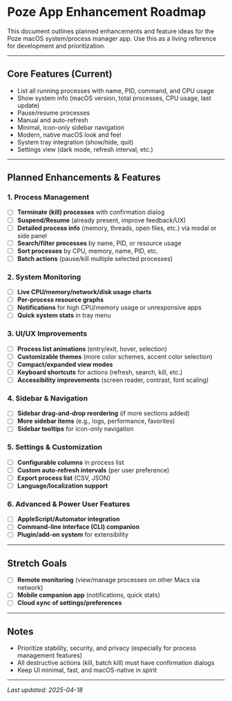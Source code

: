 # Poze App Enhancement Roadmap

This document outlines planned enhancements and feature ideas for the Poze macOS system/process manager app. Use this as a living reference for development and prioritization.

---

## Core Features (Current)
- List all running processes with name, PID, command, and CPU usage
- Show system info (macOS version, total processes, CPU usage, last update)
- Pause/resume processes
- Manual and auto-refresh
- Minimal, icon-only sidebar navigation
- Modern, native macOS look and feel
- System tray integration (show/hide, quit)
- Settings view (dark mode, refresh interval, etc.)

---

## Planned Enhancements & Features

### 1. Process Management
- [ ] **Terminate (kill) processes** with confirmation dialog
- [ ] **Suspend/Resume** (already present, improve feedback/UX)
- [ ] **Detailed process info** (memory, threads, open files, etc.) via modal or side panel
- [ ] **Search/filter processes** by name, PID, or resource usage
- [ ] **Sort processes** by CPU, memory, name, PID, etc.
- [ ] **Batch actions** (pause/kill multiple selected processes)

### 2. System Monitoring
- [ ] **Live CPU/memory/network/disk usage charts**
- [ ] **Per-process resource graphs**
- [ ] **Notifications** for high CPU/memory usage or unresponsive apps
- [ ] **Quick system stats** in tray menu

### 3. UI/UX Improvements
- [ ] **Process list animations** (entry/exit, hover, selection)
- [ ] **Customizable themes** (more color schemes, accent color selection)
- [ ] **Compact/expanded view modes**
- [ ] **Keyboard shortcuts** for actions (refresh, search, kill, etc.)
- [ ] **Accessibility improvements** (screen reader, contrast, font scaling)

### 4. Sidebar & Navigation
- [ ] **Sidebar drag-and-drop reordering** (if more sections added)
- [ ] **More sidebar items** (e.g., logs, performance, favorites)
- [ ] **Sidebar tooltips** for icon-only navigation

### 5. Settings & Customization
- [ ] **Configurable columns** in process list
- [ ] **Custom auto-refresh intervals** (per user preference)
- [ ] **Export process list** (CSV, JSON)
- [ ] **Language/localization support**

### 6. Advanced & Power User Features
- [ ] **AppleScript/Automator integration**
- [ ] **Command-line interface (CLI) companion**
- [ ] **Plugin/add-on system** for extensibility

---

## Stretch Goals
- [ ] **Remote monitoring** (view/manage processes on other Macs via network)
- [ ] **Mobile companion app** (notifications, quick stats)
- [ ] **Cloud sync of settings/preferences**

---

## Notes
- Prioritize stability, security, and privacy (especially for process management features)
- All destructive actions (kill, batch kill) must have confirmation dialogs
- Keep UI minimal, fast, and macOS-native in spirit

---

_Last updated: 2025-04-18_
